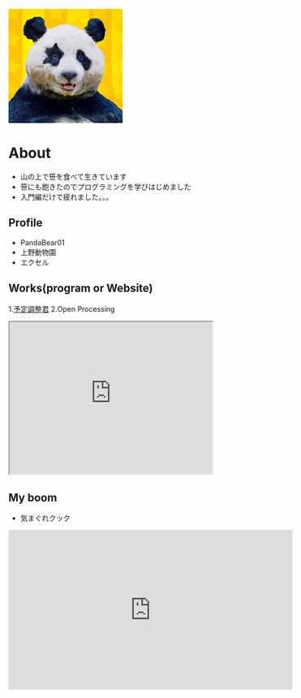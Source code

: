 ![プロフィール写真！](star.jpg)

# About
- 山の上で笹を食べて生きています  
- 笹にも飽きたのでプログラミングを学びはじめました  
- 入門編だけで疲れました。。。  

## Profile
- PandaBear01  
- 上野動物園  
- エクセル  

## Works(program or Website)
1.[予定調整君](https://young-lake-67718.herokuapp.com/)
2.Open Processing
<iframe src="https://www.openprocessing.org/sketch/886989/embed/" width="400" height="300"></iframe>

## My boom
- 気まぐれクック
<iframe width="560" height="315" src="https://www.youtube.com/embed/Tkv_Pgg25ng" frameborder="0" allow="accelerometer; autoplay; encrypted-media; gyroscope; picture-in-picture" allowfullscreen></iframe>
